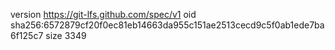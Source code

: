 version https://git-lfs.github.com/spec/v1
oid sha256:6572879cf20f0ec81eb14663da955c151ae2513cecd9c5f0ab1ede7ba6f125c7
size 3349
